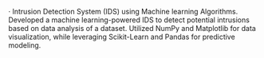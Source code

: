 ·	Intrusion Detection System (IDS) using Machine learning Algorithms.
  Developed a machine learning-powered IDS to detect potential intrusions based on data analysis of a dataset. Utilized NumPy and Matplotlib for data visualization, while leveraging Scikit-Learn and Pandas for predictive modeling. 
